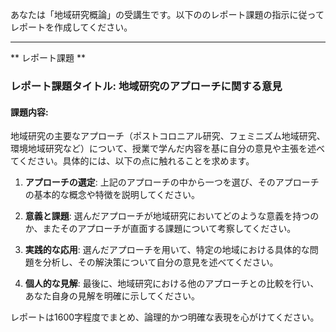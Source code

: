 あなたは「地域研究概論」の受講生です。以下ののレポート課題の指示に従ってレポートを作成してください。

---------------------------------------
** レポート課題 **

### レポート課題タイトル: 地域研究のアプローチに関する意見

#### 課題内容:
地域研究の主要なアプローチ（ポストコロニアル研究、フェミニズム地域研究、環境地域研究など）について、授業で学んだ内容を基に自分の意見や主張を述べてください。具体的には、以下の点に触れることを求めます。

1. **アプローチの選定**: 上記のアプローチの中から一つを選び、そのアプローチの基本的な概念や特徴を説明してください。
   
2. **意義と課題**: 選んだアプローチが地域研究においてどのような意義を持つのか、またそのアプローチが直面する課題について考察してください。

3. **実践的な応用**: 選んだアプローチを用いて、特定の地域における具体的な問題を分析し、その解決策について自分の意見を述べてください。

4. **個人的な見解**: 最後に、地域研究における他のアプローチとの比較を行い、あなた自身の見解を明確に示してください。

レポートは1600字程度でまとめ、論理的かつ明確な表現を心がけてください。
